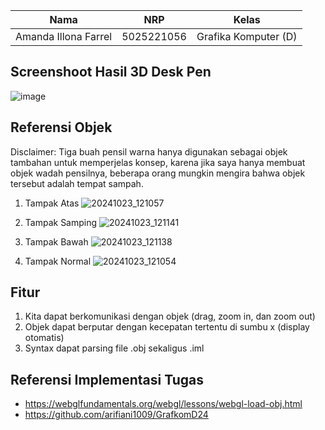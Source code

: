 | Nama | NRP | Kelas |
|----------|----------|----------|
| Amanda Illona Farrel  | 5025221056   | Grafika Komputer (D)|

## Screenshoot Hasil 3D Desk Pen
![image](https://github.com/user-attachments/assets/9a76be51-dc4f-47c3-b29f-853f76b9cf80)

## Referensi Objek
Disclaimer: Tiga buah pensil warna hanya digunakan sebagai objek tambahan untuk memperjelas konsep, karena jika saya hanya membuat objek wadah pensilnya, beberapa orang mungkin mengira bahwa objek tersebut adalah tempat sampah.

1. Tampak Atas
   ![20241023_121057](https://github.com/user-attachments/assets/e7c29d06-7545-4616-9a38-3772e7ac8fd9)

3. Tampak Samping
   ![20241023_121141](https://github.com/user-attachments/assets/8f0f556d-7888-4ed9-a234-02703babadfc)

4. Tampak Bawah
   ![20241023_121138](https://github.com/user-attachments/assets/632fbdcc-b4e3-4138-bf36-a2a525aac771)

5. Tampak Normal
   ![20241023_121054](https://github.com/user-attachments/assets/f982d36d-4ca8-48b7-81e1-326fef078b5c)

## Fitur
1. Kita dapat berkomunikasi dengan objek (drag, zoom in, dan zoom out)
2. Objek dapat berputar dengan kecepatan tertentu di sumbu x (display otomatis)
3. Syntax dapat parsing file .obj sekaligus .iml

## Referensi Implementasi Tugas
- https://webglfundamentals.org/webgl/lessons/webgl-load-obj.html
- https://github.com/arifiani1009/GrafkomD24
